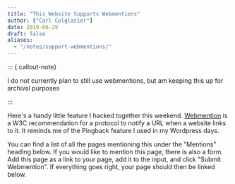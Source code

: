 ```yaml
---
title: "This Website Supports Webmentions"
author: ["Carl Colglazier"]
date: 2019-06-29
draft: false
aliases:
  - "/notes/support-webmentions/"
---
```


::: {.callout-note}

I do not currently plan to still use webmentions, but am keeping this up for archival purposes

:::

Here's a handy little feature I hacked together this weekend. [Webmention](https://www.w3.org/TR/webmention/) is a W3C recommendation for a protocol to notify a URL when a website links to it. It reminds me of the Pingback feature I used in my Wordpress days.

You can find a list of all the pages mentioning this under the "Mentions" heading below. If you would like to mention this page, there is also a form. Add this page as a link to your page, add it to the input, and click "Submit Webmention". If everything goes right, your page should then be linked below.
